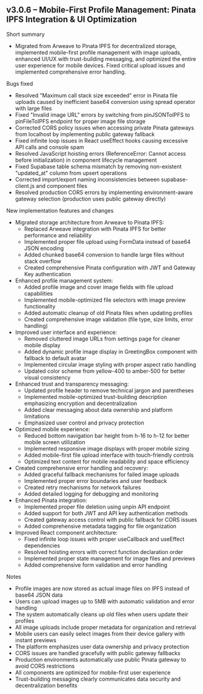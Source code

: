 ## v3.0.6 – Mobile-First Profile Management: Pinata IPFS Integration & UI Optimization

Short summary
- Migrated from Arweave to Pinata IPFS for decentralized storage, implemented mobile-first profile management with image uploads, enhanced UI/UX with trust-building messaging, and optimized the entire user experience for mobile devices. Fixed critical upload issues and implemented comprehensive error handling.

Bugs fixed
- Resolved "Maximum call stack size exceeded" error in Pinata file uploads caused by inefficient base64 conversion using spread operator with large files
- Fixed "Invalid image URL" errors by switching from pinJSONToIPFS to pinFileToIPFS endpoint for proper image file storage
- Corrected CORS policy issues when accessing private Pinata gateways from localhost by implementing public gateway fallback
- Fixed infinite loop issues in React useEffect hooks causing excessive API calls and console spam
- Resolved JavaScript hoisting errors (ReferenceError: Cannot access before initialization) in component lifecycle management
- Fixed Supabase table schema mismatch by removing non-existent "updated_at" column from upsert operations
- Corrected import/export naming inconsistencies between supabase-client.js and component files
- Resolved production CORS errors by implementing environment-aware gateway selection (production uses public gateway directly)

New implementation features and changes
- Migrated storage architecture from Arweave to Pinata IPFS:
  - Replaced Arweave integration with Pinata IPFS for better performance and reliability
  - Implemented proper file upload using FormData instead of base64 JSON encoding
  - Added chunked base64 conversion to handle large files without stack overflow
  - Created comprehensive Pinata configuration with JWT and Gateway Key authentication
- Enhanced profile management system:
  - Added profile image and cover image fields with file upload capabilities
  - Implemented mobile-optimized file selectors with image preview functionality
  - Added automatic cleanup of old Pinata files when updating profiles
  - Created comprehensive image validation (file type, size limits, error handling)
- Improved user interface and experience:
  - Removed cluttered image URLs from settings page for cleaner mobile display
  - Added dynamic profile image display in GreetingBox component with fallback to default avatar
  - Implemented circular image styling with proper aspect ratio handling
  - Updated color scheme from yellow-400 to amber-500 for better visual consistency
- Enhanced trust and transparency messaging:
  - Updated profile header to remove technical jargon and parentheses
  - Implemented mobile-optimized trust-building description emphasizing encryption and decentralization
  - Added clear messaging about data ownership and platform limitations
  - Emphasized user control and privacy protection
- Optimized mobile experience:
  - Reduced bottom navigation bar height from h-16 to h-12 for better mobile screen utilization
  - Implemented responsive image displays with proper mobile sizing
  - Added mobile-first file upload interface with touch-friendly controls
  - Optimized text content for mobile readability and space efficiency
- Created comprehensive error handling and recovery:
  - Added graceful fallback mechanisms for failed image uploads
  - Implemented proper error boundaries and user feedback
  - Created retry mechanisms for network failures
  - Added detailed logging for debugging and monitoring
- Enhanced Pinata integration:
  - Implemented proper file deletion using unpin API endpoint
  - Added support for both JWT and API key authentication methods
  - Created gateway access control with public fallback for CORS issues
  - Added comprehensive metadata tagging for file organization
- Improved React component architecture:
  - Fixed infinite loop issues with proper useCallback and useEffect dependencies
  - Resolved hoisting errors with correct function declaration order
  - Implemented proper state management for image files and previews
  - Added comprehensive form validation and error handling

Notes
- Profile images are now stored as actual image files on IPFS instead of base64 JSON data
- Users can upload images up to 5MB with automatic validation and error handling
- The system automatically cleans up old files when users update their profiles
- All image uploads include proper metadata for organization and retrieval
- Mobile users can easily select images from their device gallery with instant previews
- The platform emphasizes user data ownership and privacy protection
- CORS issues are handled gracefully with public gateway fallbacks
- Production environments automatically use public Pinata gateway to avoid CORS restrictions
- All components are optimized for mobile-first user experience
- Trust-building messaging clearly communicates data security and decentralization benefits
